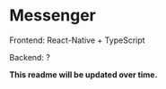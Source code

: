 # Messenger

Frontend: React-Native + TypeScript

Backend: ?

**This readme will be updated over time.**
